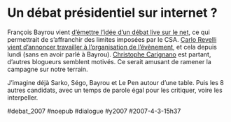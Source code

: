 # Un débat présidentiel sur internet ?

François Bayrou vient [d’émettre l’idée d’un débat live sur le net](http://www.memoire-vive.org/archives/001381.php), ce qui permettrait de s’affranchir des limites imposées par le CSA. [Carlo Revelli vient d’annoncer travailler à l’organisation de l’évènement](http://www.agoravox.fr/article.php3?id_article=21843), et cela depuis lundi (sans en avoir parlé à Bayrou). [Christophe Carignano](http://carignano.blog.20minutes.fr/archive/2007/04/03/françois-bayrou-propose-un-débat-sur-internet.html) est partant, d’autres blogueurs semblent motivés. Ce serait amusant de ramener la campagne sur notre terrain.

J’imagine déjà Sarko, Ségo, Bayrou et Le Pen autour d’une table. Puis les 8 autres candidats, avec un temps de parole égal pour les critiquer, voire les interpeller.

#debat_2007 #noepub #dialogue #y2007 #2007-4-3-15h37

